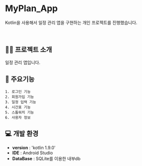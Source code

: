 # MyPlan_App
Kotlin을 사용해서 일정 관리 앱을 구현하는 개인 프로젝트를 진행했습니다.   
<br/><br/>

## 👨‍🏫 프로젝트 소개
일정 관리 앱입니다.
<br/>

## 📌 주요기능
```
1. 로그인 기능
2. 회원가입 기능
3. 일정 입력 기능
4. 시간표 기능
5. 스톱워치 기능
6. 사용자 정보
```

## 💻 개발 환경   
- **version** : 'kotlin 1.9.0'
- **IDE** : Android Studio
- **DataBase** : SQLite를 이용한 내부db
<br/>



